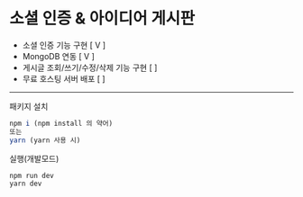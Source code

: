# 소셜 인증 & 아이디어 게시판

- 소셜 인증 기능 구현 [ V ]
- MongoDB 연동 [ V ]
- 게시글 조회/쓰기/수정/삭제 기능 구현 [ ]
- 무료 호스팅 서버 배포 [ ]

----------

패키지 설치
```javascript
npm i (npm install 의 약어)
또는 
yarn (yarn 사용 시)
```

실행(개발모드)
```javascript
npm run dev
yarn dev
```
